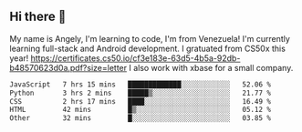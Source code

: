 ## Hi there 👋
My name is Angely, I'm learning to code, I'm from Venezuela!
I'm currently learning full-stack and Android development.
I gratuated from CS50x this year! https://certificates.cs50.io/cf3e183e-63d5-4b5a-92db-b48570623d0a.pdf?size=letter
I also work with xbase for a small company.

 <!--START_SECTION:waka-->

```txt
JavaScript   7 hrs 15 mins   █████████████░░░░░░░░░░░░   52.06 %
Python       3 hrs 2 mins    █████▒░░░░░░░░░░░░░░░░░░░   21.77 %
CSS          2 hrs 17 mins   ████░░░░░░░░░░░░░░░░░░░░░   16.49 %
HTML         42 mins         █▒░░░░░░░░░░░░░░░░░░░░░░░   05.12 %
Other        32 mins         █░░░░░░░░░░░░░░░░░░░░░░░░   03.85 %
```

<!--END_SECTION:waka-->
<!--
**angelycontrerasr/angelycontrerasr** is a ✨ _special_ ✨ repository because its `README.md` (this file) appears on your GitHub profile.

Here are some ideas to get you started:

- 🔭 I’m currently working on ...
- 🌱 I’m currently learning ...
- 👯 I’m looking to collaborate on ...
- 🤔 I’m looking for help with ...
- 💬 Ask me about ...
- 📫 How to reach me: ...
- 😄 Pronouns: ...
- ⚡ Fun fact: ...
-->
